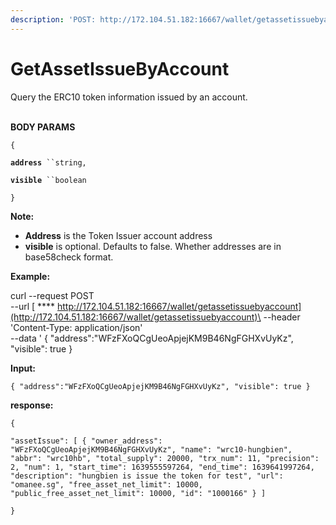 ```yaml
---
description: 'POST: http://172.104.51.182:16667/wallet/getassetissuebyaccount'
---
```


# GetAssetIssueByAccount

Query the ERC10 token information issued by an account.

\
**BODY PARAMS**

`{`

**`address`**` ``string,`

**`visible`**` ``boolean`

`}`

**Note:**  &#x20;

* **Address** is the Token Issuer account address
* **visible** is optional. Defaults to false. Whether addresses are in base58check format.

**Example:**

curl --request POST\
\--url [ **** http://172.104.51.182:16667/wallet/getassetissuebyaccount](http://172.104.51.182:16667/wallet/getassetissuebyaccount)\
\--header 'Content-Type: application/json'\
\--data ' { "address":"WFzFXoQCgUeoApjejKM9B46NgFGHXvUyKz", "visible": true }

**Input:**&#x20;

`{ "address":"WFzFXoQCgUeoApjejKM9B46NgFGHXvUyKz", "visible": true }`

**response:**

`{`&#x20;

`"assetIssue": [ { "owner_address": "WFzFXoQCgUeoApjejKM9B46NgFGHXvUyKz", "name": "wrc10-hungbien", "abbr": "wrc10hb", "total_supply": 20000, "trx_num": 11, "precision": 2, "num": 1, "start_time": 1639555597264, "end_time": 1639641997264, "description": "hungbien is issue the token for test", "url": "omanee.sg", "free_asset_net_limit": 10000, "public_free_asset_net_limit": 10000, "id": "1000166" } ]`

&#x20;`}`

